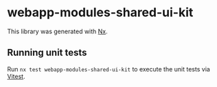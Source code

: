 # webapp-modules-shared-ui-kit

This library was generated with [Nx](https://nx.dev).

## Running unit tests

Run `nx test webapp-modules-shared-ui-kit` to execute the unit tests via [Vitest](https://vitest.dev/).
